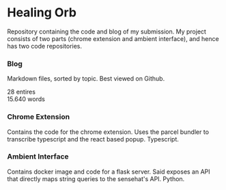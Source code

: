 # Healing Orb
Repository containing the code and blog of my submission. My project consists of two parts (chrome extension and ambient interface), and hence has two code repositories.

### Blog
Markdown files, sorted by topic. Best viewed on Github.

28 entires  
15.640 words

### Chrome Extension
Contains the code for the chrome extension. Uses the parcel bundler to transcribe typescript and the react based popup. Typescript.

### Ambient Interface
Contains docker image and code for a flask server. Said exposes an API that directly maps string queries to the sensehat's API. Python.
